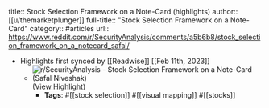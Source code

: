 title:: Stock Selection Framework on a Note-Card (highlights)
author:: [[u/themarketplunger]]
full-title:: "Stock Selection Framework on a Note-Card"
category:: #articles
url:: https://www.reddit.com/r/SecurityAnalysis/comments/a5b6b8/stock_selection_framework_on_a_notecard_safal/

- Highlights first synced by [[Readwise]] [[Feb 11th, 2023]]
	- ![r/SecurityAnalysis - Stock Selection Framework on a Note-Card (Safal Niveshak)](https://preview.redd.it/xhmrs3beup321.jpg?width=960&crop=smart&auto=webp&v=enabled&s=309c52432063d02ee97bf559355f4b1577ed090c) ([View Highlight](https://read.readwise.io/read/01gryyf7v53xqa55141fec63d8))
		- **Tags**: #[[stock selection]] #[[visual mapping]] #[[stocks]]